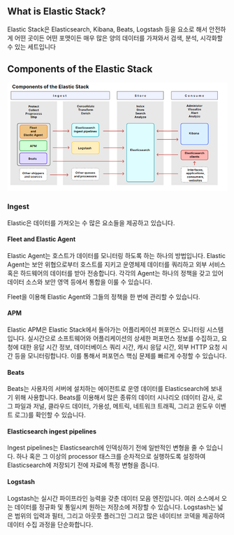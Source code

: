 ## What is Elastic Stack?

Elastic Stack은 Elasticsearch, Kibana, Beats, Logstash 등을 요소로 해서 안전하게 어떤 곳이든 어떤 포맷이든 매우 많은 양의 데이터를 가져와서 검색, 분석, 시각화할 수 있는 세트입니다

## Components of the Elastic Stack
![Components of the Elastic Stack](image.png)

### Ingest
Elastic은 데이터를 가져오는 수 많은 요소들을 제공하고 있습니다.

#### Fleet and Elastic Agent

Elastic Agent는 호스트가 데이터를 모니터링 하도록 하는 하나의 방법입니다. Elastic Agent는 보안 위협으로부터 호스트를 지키고 운영체제 데이터를 쿼리하고 외부 서비스 혹은 하드웨어의 데이터를 받아 전송합니다. 각각의 Agent는 하나의 정책을 갖고 있어 데이터 소스와 보안 영역 등에서 통합을 이룰 수 있습니다.

Fleet을 이용해 Elastic Agent와 그들의 정책을 한 번에 관리할 수 있습니다.

#### APM
Elastic APM은 Elastic Stack에서 돌아가는 어플리케이션 퍼포먼스 모니터링 시스템입니다. 실시간으로 소프트웨어와 어플리케이션의 상세한 퍼포먼스 정보를 수집하고, 요청에 대한 응답 시간 정보, 데이터베이스 쿼리 시간, 캐시 응답 시간, 외부 HTTP 요청 시간 등을 모니터링합니다. 이를 통해서 퍼포먼스 핵심 문제를 빠르게 수정할 수 있습니다.

#### Beats
Beats는 사용자의 서버에 설치하는 에이전트로 운영 데이터를 Elasticsearch에 보내기 위해 사용합니다. Beats를 이용해서 많은 종류의 데이터 시나리오 (데이터 감사, 로그 파일과 저널, 클라우드 데이터, 가용성, 메트릭, 네트워크 트래픽, 그리고 윈도우 이벤트 로그)를 확인할 수 있습니다.

#### Elasticsearch ingest pipelines

Ingest pipelines는 Elasticsearch에 인덱싱하기 전에 일반적인 변형을 줄 수 있습니다. 하나 혹은 그 이상의 processor 태스크를 순차적으로 실행하도록 설정하여 Elasticsearch에 저장되기 전에 자료에 특정 변형을 줍니다.

#### Logstash

Logstash는 실시간 파이프라인 능력을 갖춘 데이터 모음 엔진입니다. 여러 소스에서 오는 데이터를 정규화 및 통일시켜 원하는 저장소에 저장할 수 있습니다. Logstash는 넓은 범위의 입력과 필터, 그리고 아웃풋 플러그인 그리고 많은 네이티브 코덱을 제공하여 데이터 수집 과정을 단순화합니다.

